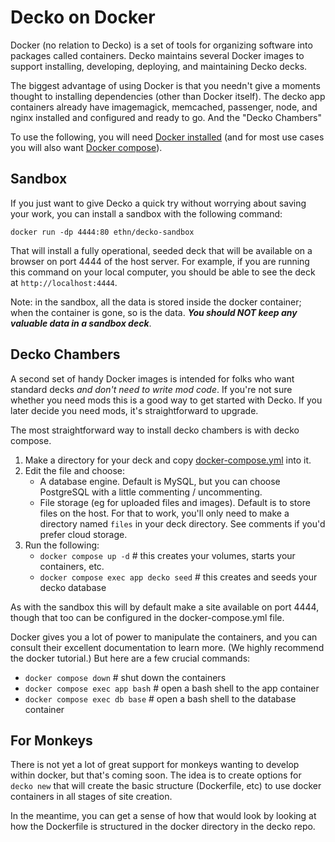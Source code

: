# Decko on Docker

Docker (no relation to Decko) is a set of tools for organizing software into packages
called containers. Decko maintains several Docker images to support installing,
developing, deploying, and maintaining Decko decks.

The biggest advantage of using Docker is that you needn't give a moments thought to installing dependencies (other than Docker itself). The decko app containers already have imagemagick, memcached, passenger, node, and nginx installed and configured and ready to go. And the "Decko Chambers"

To use the following, you will
need [Docker installed](https://docs.docker.com/get-docker/) (and for most use cases you
will also want [Docker compose](https://docs.docker.com/compose/install/)).

## Sandbox

If you just want to give Decko a quick try without worrying about saving your work, you
can install a sandbox with the following command:

`docker run -dp 4444:80 ethn/decko-sandbox`

That will install a fully operational, seeded deck that will be available on a browser on
port 4444 of the host server. For example, if you are running this command on your local
computer, you should be able to see the deck at `http://localhost:4444`.

Note: in the sandbox, all the data is stored inside the docker container; when the
container is gone, so is the data. ***You should NOT keep any valuable data in a sandbox
deck***.

## Decko Chambers

A second set of handy Docker images is intended for folks who want standard decks _and
don't need to write mod code_. If you're not sure whether you need mods this is a good way
to get started with Decko. If you later decide you need mods, it's straightforward to
upgrade.

The most straightforward way to install decko chambers is with decko compose. 

1. Make a directory for your deck and copy [docker-compose.yml](docker-compose.yml) into it.
2. Edit the file and choose:
   - A database engine. Default is MySQL, but you can choose PostgreSQL with a little commenting / uncommenting.
   - File storage (eg for uploaded files and images). Default is to store files on the host. For that to work, you'll only need to make a directory named `files` in your deck directory. See comments if you'd prefer cloud storage. 
3. Run the following:
   - `docker compose up -d` # this creates your volumes, starts your containers, etc.
   - `docker compose exec app decko seed` # this creates and seeds your decko database

As with the sandbox this will by default make a site available on port 4444, though that too can be configured in the docker-compose.yml file. 

Docker gives you a lot of power to manipulate the containers, and you can consult their excellent documentation to learn more.  (We highly recommend the docker tutorial.) But here are a few crucial commands:

- `docker compose down` # shut down the containers
- `docker compose exec app bash` # open a bash shell to the app container 
- `docker compose exec db base` # open a bash shell to the database container

## For Monkeys

There is not yet a lot of great support for monkeys wanting to develop within docker, but that's coming soon.  The idea is to create options for `decko new` that will create the basic structure (Dockerfile, etc) to use docker containers in all stages of site creation.

In the meantime, you can get a sense of how that would look by looking at how the Dockerfile is structured in the docker directory in the decko repo. 
